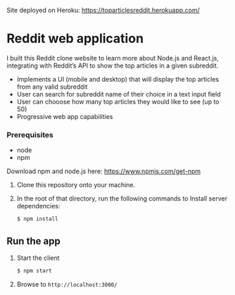 Site deployed on Heroku: 
https://toparticlesreddit.herokuapp.com/

# Reddit web application
I built this Reddit clone website to learn more about Node.js and React.js, integrating with Reddit’s API to show the top articles in a given subreddit. 

* Implements a UI (mobile and desktop) that will display the top articles from any valid subreddit
* User can search for subreddit name of their choice in a text input field
* User can chooose how many top articles they would like to see (up to 50)
* Progressive web app capabilities

### Prerequisites

* node
* npm

Download npm and node.js here: https://www.npmjs.com/get-npm

1. Clone this repository onto your machine.

2. In the root of that directory, run the following commands to Install server dependencies:
    ```bash
    $ npm install
    ```
## Run the app

1. Start the client
    ```bash
    $ npm start
    ```
2. Browse to `http://localhost:3000/`
